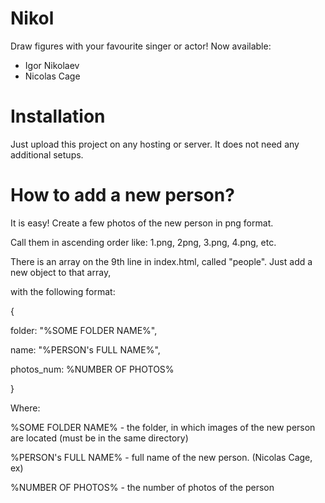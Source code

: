 # Nikol
Draw figures with your favourite singer or actor!
Now available: 
* Igor Nikolaev
* Nicolas Cage

# Installation

Just upload this project on any hosting or server. It does not need any additional setups. 

# How to add a new person?

It is easy! Create a few photos of the new person in png format.

Call them in ascending order like: 1.png, 2png, 3.png, 4.png, etc.

There is an array on the 9th line in index.html, called "people". Just add a new object to that array,

with the following format:

{

 folder: "%SOME FOLDER NAME%",

 name: "%PERSON's FULL NAME%",

 photos_num: %NUMBER OF PHOTOS%

}

Where:

%SOME FOLDER NAME% - the folder, in which images of the new person are located (must be in the same directory)

%PERSON's FULL NAME% - full name of the new person. (Nicolas Cage, ex)

%NUMBER OF PHOTOS% - the number of photos of the person

